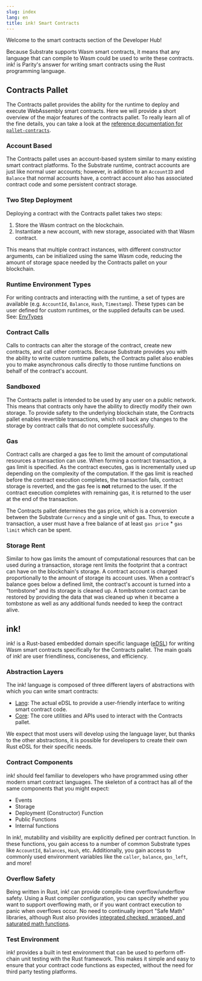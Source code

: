 ```yaml
---
slug: index
lang: en
title: ink! Smart Contracts
---
```


Welcome to the smart contracts section of the Developer Hub!

Because Substrate supports Wasm smart contracts, it means that any language that can compile to Wasm could be used to write these contracts. ink! is Parity's answer for writing smart contracts using the Rust programming language.

## Contracts Pallet

The Contracts pallet provides the ability for the runtime to deploy and execute WebAssembly smart contracts. Here we will provide a short overview of the major features of the contracts pallet. To really learn all of the fine details, you can take a look at the [reference documentation for `pallet-contracts`](https://docs.rs/pallet-contracts).

### Account Based

The Contracts pallet uses an account-based system similar to many existing smart contract platforms. To the Substrate runtime, contract accounts are just like normal user accounts; however, in addition to an `AccountID` and `Balance` that normal accounts have, a contract account also has associated contract code and some persistent contract storage.

### Two Step Deployment

Deploying a contract with the Contracts pallet takes two steps:

1. Store the Wasm contract on the blockchain.
2. Instantiate a new account, with new storage, associated with that Wasm contract.

This means that multiple contract instances, with different constructor arguments, can be initialized using the same Wasm code, reducing the amount of storage space needed by the Contracts pallet on your blockchain.

### Runtime Environment Types

For writing contracts and interacting with the runtime, a set of types are available (e.g. `AccountId`, `Balance`, `Hash`, `Timestamp`). These types can be user defined for custom runtimes, or the supplied defaults can be used. See: [EnvTypes](env-types)

### Contract Calls

Calls to contracts can alter the storage of the contract, create new contracts, and call other contracts. Because Substrate provides you with the ability to write custom runtime pallets, the Contracts pallet also enables you to make asynchronous calls directly to those runtime functions on behalf of the contract's account.

### Sandboxed

The Contracts pallet is intended to be used by any user on a public network. This means that contracts only have the ability to directly modify their own storage. To provide safety to the underlying blockchain state, the Contracts pallet enables revertible transactions, which roll back any changes to the storage by contract calls that do not complete successfully.

### Gas

Contract calls are charged a gas fee to limit the amount of computational resources a transaction can use. When forming a contract transaction, a gas limit is specified. As the contract executes, gas is incrementally used up depending on the complexity of the computation. If the gas limit is reached before the contract execution completes, the transaction fails, contract storage is reverted, and the gas fee is **not** returned to the user. If the contract execution completes with remaining gas, it is returned to the user at the end of the transaction.

The Contracts pallet determines the gas price, which is a conversion between the Substrate `Currency` and a single unit of gas. Thus, to execute a transaction, a user must have a free balance of at least `gas price` * `gas limit` which can be spent.

### Storage Rent

Similar to how gas limits the amount of computational resources that can be used during a transaction, storage rent limits the footprint that a contract can have on the blockchain's storage. A contract account is charged proportionally to the amount of storage its account uses. When a contract's balance goes below a defined limit, the contract's account is turned into a "tombstone" and its storage is cleaned up. A tombstone contract can be restored by providing the data that was cleaned up when it became a tombstone as well as any additional funds needed to keep the contract alive.

## ink!

ink! is a Rust-based embedded domain specific language ([eDSL](https://wiki.haskell.org/Embedded_domain_specific_language)) for writing Wasm smart contracts specifically for the Contracts pallet. The main goals of ink! are user friendliness, conciseness, and efficiency.

### Abstraction Layers

The ink! language is composed of three different layers of abstractions with which you can write smart contracts:

* [Lang](https://github.com/paritytech/ink/tree/master/lang): The actual eDSL to provide a user-friendly interface to writing smart contract code.
* [Core](https://github.com/paritytech/ink/tree/master/core): The core utilities and APIs used to interact with the Contracts pallet.

We expect that most users will develop using the language layer, but thanks to the other abstractions, it is possible for developers to create their own Rust eDSL for their specific needs.

### Contract Components

ink! should feel familiar to developers who have programmed using other modern smart contract languages. The skeleton of a contract has all of the same components that you might expect:

  * Events
  * Storage
  * Deployment (Constructor) Function
  * Public Functions
  * Internal functions

In ink!, mutability and visibility are explicitly defined per contract function. In these functions, you gain access to a number of common Substrate types like `AccountId`, `Balances`, `Hash`, etc. Additionally, you gain access to commonly used environment variables like the `caller`, `balance`, `gas_left`, and more!

### Overflow Safety

Being written in Rust, ink! can provide compile-time overflow/underflow safety. Using a Rust compiler configuration, you can specify whether you want to support overflowing math, or if you want contract execution to panic when overflows occur. No need to continually import "Safe Math" libraries, although Rust also provides [integrated checked, wrapped, and saturated math functions](https://doc.rust-lang.org/std/primitive.u32.html).

### Test Environment

ink! provides a built in test environment that can be used to perform off-chain unit testing with the Rust framework. This makes it simple and easy to ensure that your contract code functions as expected, without the need for third party testing platforms.
